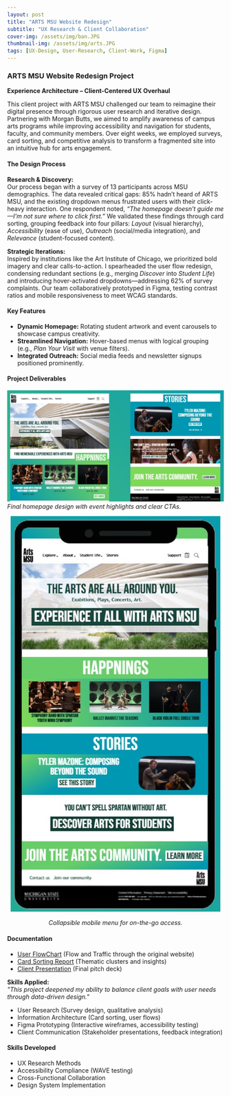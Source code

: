 ```yaml
---
layout: post
title: "ARTS MSU Website Redesign"
subtitle: "UX Research & Client Collaboration"
cover-img: /assets/img/ban.JPG
thumbnail-img: /assets/img/arts.JPG
tags: [UX-Design, User-Research, Client-Work, Figma]
---
```


### ARTS MSU Website Redesign Project  
**Experience Architecture – Client-Centered UX Overhaul**  

This client project with ARTS MSU challenged our team to reimagine their digital presence through rigorous user research and iterative design. Partnering with Morgan Butts, we aimed to amplify awareness of campus arts programs while improving accessibility and navigation for students, faculty, and community members. Over eight weeks, we employed surveys, card sorting, and competitive analysis to transform a fragmented site into an intuitive hub for arts engagement.

#### The Design Process  
**Research & Discovery:**  
Our process began with a survey of 13 participants across MSU demographics. The data revealed critical gaps: 85% hadn’t heard of ARTS MSU, and the existing dropdown menus frustrated users with their click-heavy interaction. One respondent noted, *“The homepage doesn’t guide me—I’m not sure where to click first.”* We validated these findings through card sorting, grouping feedback into four pillars: *Layout* (visual hierarchy), *Accessibility* (ease of use), *Outreach* (social/media integration), and *Relevance* (student-focused content).  

**Strategic Iterations:**  
Inspired by institutions like the Art Institute of Chicago, we prioritized bold imagery and clear calls-to-action. I spearheaded the user flow redesign, condensing redundant sections (e.g., merging *Discover* into *Student Life*) and introducing hover-activated dropdowns—addressing 62% of survey complaints. Our team collaboratively prototyped in Figma, testing contrast ratios and mobile responsiveness to meet WCAG standards.  

#### Key Features  
- **Dynamic Homepage:** Rotating student artwork and event carousels to showcase campus creativity.  
- **Streamlined Navigation:** Hover-based menus with logical grouping (e.g., *Plan Your Visit* with venue filters).  
- **Integrated Outreach:** Social media feeds and newsletter signups positioned prominently.  

#### Project Deliverables  
![Desktop Prototype](/assets/img/deskprop.JPG)  
*Final homepage design with event highlights and clear CTAs.*  

<div style="text-align:center">
  <img src="/assets/img/phoneprop.JPG" alt="Mobile Prototype" style="max-width:100%">
  <p><em>Collapsible mobile menu for on-the-go access.</em></p>
</div>

#### Documentation  
- [User FlowChart](/assets/img/flows.JPG) (Flow and Traffic through the original website)  
- [Card Sorting Report](/assets/img/cardso.JPG) (Thematic clusters and insights)  
- [Client Presentation](https://docs.google.com/presentation/d/1kS9PdgfxMxIDpOp23N6uP5xIbRx4Rdsb7liWUFNrDHc/edit) (Final pitch deck)  

**Skills Applied:**  
*"This project deepened my ability to balance client goals with user needs through data-driven design."*  
- User Research (Survey design, qualitative analysis)  
- Information Architecture (Card sorting, user flows)  
- Figma Prototyping (Interactive wireframes, accessibility testing)  
- Client Communication (Stakeholder presentations, feedback integration)  

#### Skills Developed  
- UX Research Methods  
- Accessibility Compliance (WAVE testing)  
- Cross-Functional Collaboration  
- Design System Implementation  
